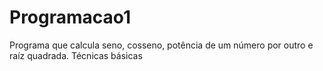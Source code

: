 # Programacao1

Programa que calcula seno, cosseno, potência de um número por outro e raíz quadrada. Técnicas básicas
